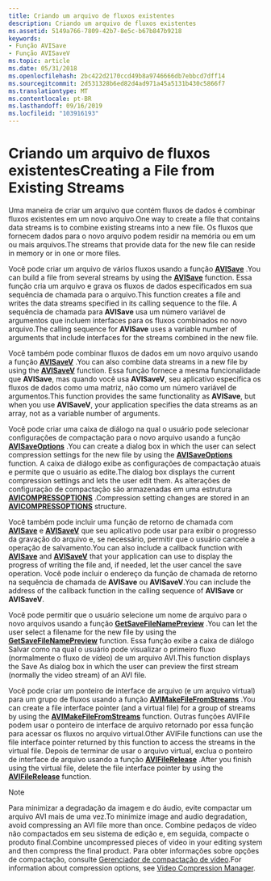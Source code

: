 ```yaml
---
title: Criando um arquivo de fluxos existentes
description: Criando um arquivo de fluxos existentes
ms.assetid: 5149a766-7809-42b7-8e5c-b67b847b9218
keywords:
- Função AVISave
- Função AVISaveV
ms.topic: article
ms.date: 05/31/2018
ms.openlocfilehash: 2bc422d2170ccd49b8a9746666db7ebbcd7dff14
ms.sourcegitcommit: 2d531328b6ed82d4ad971a45a5131b430c5866f7
ms.translationtype: MT
ms.contentlocale: pt-BR
ms.lasthandoff: 09/16/2019
ms.locfileid: "103916193"
---
```

# <a name="creating-a-file-from-existing-streams"></a><span data-ttu-id="7dfda-105">Criando um arquivo de fluxos existentes</span><span class="sxs-lookup"><span data-stu-id="7dfda-105">Creating a File from Existing Streams</span></span>

<span data-ttu-id="7dfda-106">Uma maneira de criar um arquivo que contém fluxos de dados é combinar fluxos existentes em um novo arquivo.</span><span class="sxs-lookup"><span data-stu-id="7dfda-106">One way to create a file that contains data streams is to combine existing streams into a new file.</span></span> <span data-ttu-id="7dfda-107">Os fluxos que fornecem dados para o novo arquivo podem residir na memória ou em um ou mais arquivos.</span><span class="sxs-lookup"><span data-stu-id="7dfda-107">The streams that provide data for the new file can reside in memory or in one or more files.</span></span>

<span data-ttu-id="7dfda-108">Você pode criar um arquivo de vários fluxos usando a função [**AVISave**](/windows/desktop/api/Vfw/nf-vfw-avisavea) .</span><span class="sxs-lookup"><span data-stu-id="7dfda-108">You can build a file from several streams by using the [**AVISave**](/windows/desktop/api/Vfw/nf-vfw-avisavea) function.</span></span> <span data-ttu-id="7dfda-109">Essa função cria um arquivo e grava os fluxos de dados especificados em sua sequência de chamada para o arquivo.</span><span class="sxs-lookup"><span data-stu-id="7dfda-109">This function creates a file and writes the data streams specified in its calling sequence to the file.</span></span> <span data-ttu-id="7dfda-110">A sequência de chamada para **AVISave** usa um número variável de argumentos que incluem interfaces para os fluxos combinados no novo arquivo.</span><span class="sxs-lookup"><span data-stu-id="7dfda-110">The calling sequence for **AVISave** uses a variable number of arguments that include interfaces for the streams combined in the new file.</span></span>

<span data-ttu-id="7dfda-111">Você também pode combinar fluxos de dados em um novo arquivo usando a função [**AVISaveV**](/windows/desktop/api/Vfw/nf-vfw-avisaveva) .</span><span class="sxs-lookup"><span data-stu-id="7dfda-111">You can also combine data streams in a new file by using the [**AVISaveV**](/windows/desktop/api/Vfw/nf-vfw-avisaveva) function.</span></span> <span data-ttu-id="7dfda-112">Essa função fornece a mesma funcionalidade que **AVISave**, mas quando você usa **AVISaveV**, seu aplicativo especifica os fluxos de dados como uma matriz, não como um número variável de argumentos.</span><span class="sxs-lookup"><span data-stu-id="7dfda-112">This function provides the same functionality as **AVISave**, but when you use **AVISaveV**, your application specifies the data streams as an array, not as a variable number of arguments.</span></span>

<span data-ttu-id="7dfda-113">Você pode criar uma caixa de diálogo na qual o usuário pode selecionar configurações de compactação para o novo arquivo usando a função [**AVISaveOptions**](/windows/desktop/api/Vfw/nf-vfw-avisaveoptions) .</span><span class="sxs-lookup"><span data-stu-id="7dfda-113">You can create a dialog box in which the user can select compression settings for the new file by using the [**AVISaveOptions**](/windows/desktop/api/Vfw/nf-vfw-avisaveoptions) function.</span></span> <span data-ttu-id="7dfda-114">A caixa de diálogo exibe as configurações de compactação atuais e permite que o usuário as edite.</span><span class="sxs-lookup"><span data-stu-id="7dfda-114">The dialog box displays the current compression settings and lets the user edit them.</span></span> <span data-ttu-id="7dfda-115">As alterações de configuração de compactação são armazenadas em uma estrutura [**AVICOMPRESSOPTIONS**](/windows/desktop/api/Vfw/ns-vfw-avicompressoptions) .</span><span class="sxs-lookup"><span data-stu-id="7dfda-115">Compression setting changes are stored in an [**AVICOMPRESSOPTIONS**](/windows/desktop/api/Vfw/ns-vfw-avicompressoptions) structure.</span></span>

<span data-ttu-id="7dfda-116">Você também pode incluir uma função de retorno de chamada com [**AVISave**](/windows/desktop/api/Vfw/nf-vfw-avisavea) e [**AVISaveV**](/windows/desktop/api/Vfw/nf-vfw-avisaveva) que seu aplicativo pode usar para exibir o progresso da gravação do arquivo e, se necessário, permitir que o usuário cancele a operação de salvamento.</span><span class="sxs-lookup"><span data-stu-id="7dfda-116">You can also include a callback function with [**AVISave**](/windows/desktop/api/Vfw/nf-vfw-avisavea) and [**AVISaveV**](/windows/desktop/api/Vfw/nf-vfw-avisaveva) that your application can use to display the progress of writing the file and, if needed, let the user cancel the save operation.</span></span> <span data-ttu-id="7dfda-117">Você pode incluir o endereço da função de chamada de retorno na sequência de chamada de **AVISave** ou **AVISaveV**.</span><span class="sxs-lookup"><span data-stu-id="7dfda-117">You can include the address of the callback function in the calling sequence of **AVISave** or **AVISaveV**.</span></span>

<span data-ttu-id="7dfda-118">Você pode permitir que o usuário selecione um nome de arquivo para o novo arquivos usando a função [**GetSaveFileNamePreview**](/windows/desktop/api/Vfw/nf-vfw-getsavefilenamepreviewa) .</span><span class="sxs-lookup"><span data-stu-id="7dfda-118">You can let the user select a filename for the new file by using the [**GetSaveFileNamePreview**](/windows/desktop/api/Vfw/nf-vfw-getsavefilenamepreviewa) function.</span></span> <span data-ttu-id="7dfda-119">Essa função exibe a caixa de diálogo Salvar como na qual o usuário pode visualizar o primeiro fluxo (normalmente o fluxo de vídeo) de um arquivo AVI.</span><span class="sxs-lookup"><span data-stu-id="7dfda-119">This function displays the Save As dialog box in which the user can preview the first stream (normally the video stream) of an AVI file.</span></span>

<span data-ttu-id="7dfda-120">Você pode criar um ponteiro de interface de arquivo (e um arquivo virtual) para um grupo de fluxos usando a função [**AVIMakeFileFromStreams**](/windows/desktop/api/Vfw/nf-vfw-avimakefilefromstreams) .</span><span class="sxs-lookup"><span data-stu-id="7dfda-120">You can create a file interface pointer (and a virtual file) for a group of streams by using the [**AVIMakeFileFromStreams**](/windows/desktop/api/Vfw/nf-vfw-avimakefilefromstreams) function.</span></span> <span data-ttu-id="7dfda-121">Outras funções AVIFile podem usar o ponteiro de interface de arquivo retornado por essa função para acessar os fluxos no arquivo virtual.</span><span class="sxs-lookup"><span data-stu-id="7dfda-121">Other AVIFile functions can use the file interface pointer returned by this function to access the streams in the virtual file.</span></span> <span data-ttu-id="7dfda-122">Depois de terminar de usar o arquivo virtual, exclua o ponteiro de interface de arquivo usando a função [**AVIFileRelease**](/windows/desktop/api/Vfw/nf-vfw-avifilerelease) .</span><span class="sxs-lookup"><span data-stu-id="7dfda-122">After you finish using the virtual file, delete the file interface pointer by using the [**AVIFileRelease**](/windows/desktop/api/Vfw/nf-vfw-avifilerelease) function.</span></span>

> [!Note]  
> <span data-ttu-id="7dfda-123">Para minimizar a degradação da imagem e do áudio, evite compactar um arquivo AVI mais de uma vez.</span><span class="sxs-lookup"><span data-stu-id="7dfda-123">To minimize image and audio degradation, avoid compressing an AVI file more than once.</span></span> <span data-ttu-id="7dfda-124">Combine pedaços de vídeo não compactados em seu sistema de edição e, em seguida, compacte o produto final.</span><span class="sxs-lookup"><span data-stu-id="7dfda-124">Combine uncompressed pieces of video in your editing system and then compress the final product.</span></span> <span data-ttu-id="7dfda-125">Para obter informações sobre opções de compactação, consulte [Gerenciador de compactação de vídeo](video-compression-manager.md).</span><span class="sxs-lookup"><span data-stu-id="7dfda-125">For information about compression options, see [Video Compression Manager](video-compression-manager.md).</span></span>

 

 

 




